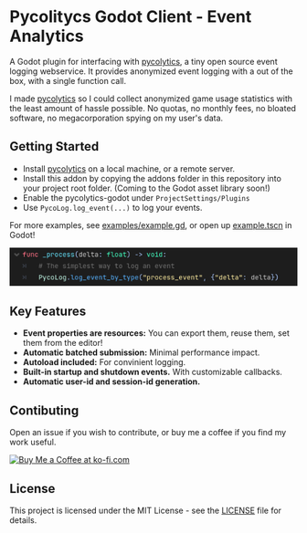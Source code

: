 # Pycolitycs Godot Client - Event Analytics
A Godot plugin for interfacing with [pycolytics](https://github.com/KerekesDavid/pycolytics), a tiny open source event logging webservice. It provides anonymized event logging with a out of the box, with a single function call.

I made [pycolytics](https://github.com/KerekesDavid/pycolytics) so I could collect anonymized game usage statistics with the least amount of hassle possible. No quotas, no monthly fees, no bloated software, no megacorporation spying on my user's data.

## Getting Started
- Install [pycolytics](https://github.com/KerekesDavid/pycolytics) on a local machine, or a remote server. 
- Install this addon by copying the addons folder in this repository into your project root folder. (Coming to the Godot asset library soon!)
- Enable the pycolytics-godot under `ProjectSettings/Plugins`
- Use `PycoLog.log_event(...)` to log your events.

For more examples, see [examples/example.gd](example/example.gd), or open up [example.tscn](example/example.tscn) in Godot!

![The simplest way to log an event.](screenshots/example_screenshot.png)

## Key Features
- __Event properties are resources:__ You can export them, reuse them, set them from the editor!
- __Automatic batched submission:__ Minimal performance impact.
- __Autoload included:__ For convinient logging.
- __Built-in startup and shutdown events.__ With customizable callbacks.
- __Automatic user-id and session-id generation.__


## Contibuting
Open an issue if you wish to contribute, or buy me a coffee if you find my work useful.

<a href='https://ko-fi.com/E1E712JJXK' target='_blank'><img height='36' style='border:0px;height:36px;' src='https://storage.ko-fi.com/cdn/kofi3.png?v=3' border='0' alt='Buy Me a Coffee at ko-fi.com' /></a>


## License
This project is licensed under the MIT License - see the [LICENSE](LICENSE) file for details.
